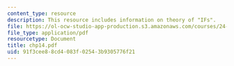 ```yaml
---
content_type: resource
description: This resource includes information on theory of "IFs".
file: https://ol-ocw-studio-app-production.s3.amazonaws.com/courses/24-241-logic-i-fall-2005/91f3cee88cd4083f02543b9305776f21_chp14.pdf
file_type: application/pdf
resourcetype: Document
title: chp14.pdf
uid: 91f3cee8-8cd4-083f-0254-3b9305776f21
---
```

